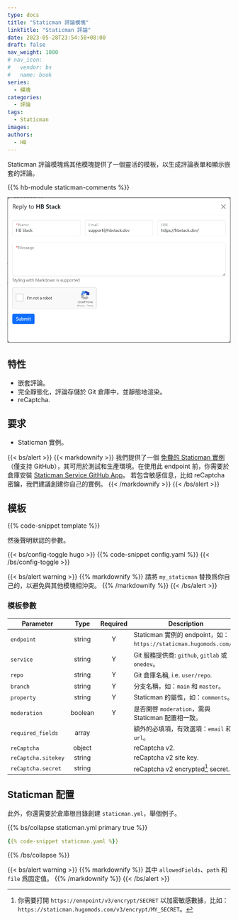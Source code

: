 ```yaml
---
type: docs
title: "Staticman 評論模塊"
linkTitle: "Staticman 評論"
date: 2023-05-28T23:54:58+08:00
draft: false
nav_weight: 1000
# nav_icon:
#   vendor: bs
#   name: book
series:
  - 模塊
categories:
  - 評論
tags:
  - Staticman
images:
authors:
  - HB
---
```


Staticman 評論模塊爲其他模塊提供了一個靈活的模板，以生成評論表單和顯示嵌套的評論。

<!--more-->

{{% hb-module staticman-comments %}}

![Comment Reply Modal](reply-modal.png#center)

## 特性

- 嵌套評論。
- 完全靜態化，評論存儲於 Git 倉庫中，並靜態地渲染。
- reCaptcha.

## 要求

- Staticman 實例。

{{< bs/alert >}}
{{< markdownify >}}
我們提供了一個 [免費的 Staticman 實例](https://staticman.hugomods.com/)（僅支持 GitHub），其可用於測試和生產環境。在使用此 endpoint 前，你需要於倉庫安裝 [Staticman Service GitHub App](https://github.com/apps/staticman-service)。
若包含敏感信息，比如 reCaptcha 密鑰，我們建議創建你自己的實例。
{{< /markdownify >}}
{{< /bs/alert >}}

## 模板

{{% code-snippet template %}}

然後聲明默認的參數。

{{< bs/config-toggle hugo >}}
{{% code-snippet config.yaml %}}
{{< /bs/config-toggle >}}

{{< bs/alert warning >}}
{{% markdownify %}}
請將 `my_staticman` 替換爲你自己的，以避免與其他模塊相沖突。
{{% /markdownify %}}
{{< /bs/alert >}}

### 模板參數

| Parameter    |  Type   | Required | Description                                                        |
| ------------ | :-----: | :------: | ------------------------------------------------------------------ |
| `endpoint`   | string  |    Y     | Staticman 實例的 endpoint，如：`https://staticman.hugomods.com/`。 |
| `service`    | string  |    Y     | Git 服務提供商: `github`, `gitlab` 或 `onedev`。                   |
| `repo`       | string  |    Y     | Git 倉庫名稱, i.e. `user/repo`.                                    |
| `branch`     | string  |    Y     | 分支名稱，如：`main` 和 `master`。                                 |
| `property`   | string  |    Y     | Staticman 的屬性，如：`comments`。                                 |
| `moderation` | boolean |    Y     | 是否開啓 `moderation`，需與 Staticman 配置相一致。                 |
| `required_fields` | array |       | 額外的必填項，有效選項：`email` 和 `url`。                          |
| `reCaptcha`  | object  |          | reCaptcha v2.                                                               |
| `reCaptcha.sitekey` | string |    | reCaptcha v2 site key.                                                      |
| `reCaptcha.secret`  | string |    | reCaptcha v2 encrypted[^1] secret.                                          |

[^1]: 你需要打開 `https://ennpoint/v3/encrypt/SECRET` 以加密敏感數據，比如：`https://staticman.hugomods.com/v3/encrypt/MY_SECRET`。

## Staticman 配置

此外，你還需要於倉庫根目錄創建 `staticman.yml`，舉個例子。

{{% bs/collapse staticman.yml primary true %}}
```yaml
{{% code-snippet staticman.yaml %}}
```
{{% /bs/collapse %}}

{{< bs/alert warning >}}
{{% markdownify %}}
其中 `allowedFields`、`path` 和 `file` 爲固定值。
{{% /markdownify %}}
{{< /bs/alert >}}
